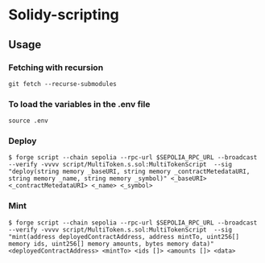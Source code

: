 # Solidy-scripting

## Usage

### Fetching with recursion

```shell
git fetch --recurse-submodules
```

### To load the variables in the .env file

```shell
source .env
```

### Deploy

```shell
$ forge script --chain sepolia --rpc-url $SEPOLIA_RPC_URL --broadcast --verify -vvvv script/MultiToken.s.sol:MultiTokenScript  --sig "deploy(string memory _baseURI, string memory _contractMetedataURI, string memory _name, string memory _symbol)" <_baseURI> <_contractMetedataURI> <_name> <_symbol>
```

### Mint

```shell
$ forge script --chain sepolia --rpc-url $SEPOLIA_RPC_URL --broadcast --verify -vvvv script/MultiToken.s.sol:MultiTokenScript  --sig "mint(address deployedContractAddress, address mintTo, uint256[] memory ids, uint256[] memory amounts, bytes memory data)" <deployedContractAddress> <mintTo> <ids []> <amounts []> <data>
```
